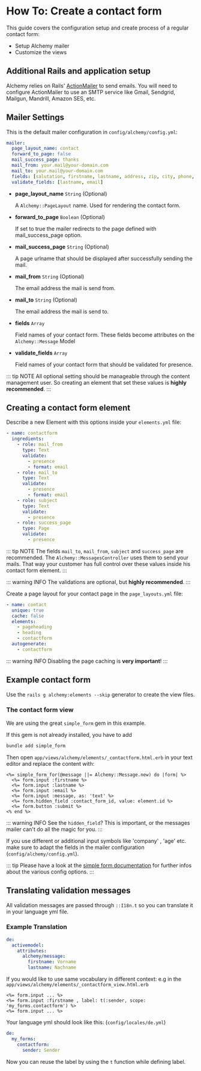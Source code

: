 # How To: Create a contact form

This guide covers the configuration setup and create process of a
regular contact form:

-   Setup Alchemy mailer
-   Customize the views

## Additional Rails and application setup

Alchemy relies on Rails' [ActionMailer](https://guides.rubyonrails.org/action_mailer_basics.html) to send emails.
You will need to configure ActionMailer to use an SMTP service like Gmail, Sendgrid, Mailgun, Mandrill, Amazon SES, etc.

## Mailer Settings

This is the default mailer configuration in `config/alchemy/config.yml`:

~~~ yaml
mailer:
  page_layout_name: contact
  forward_to_page: false
  mail_success_page: thanks
  mail_from: your.mail@your-domain.com
  mail_to: your.mail@your-domain.com
  fields: [salutation, firstname, lastname, address, zip, city, phone, email, message]
  validate_fields: [lastname, email]
~~~

- **page_layout_name** `String` (Optional)

  A `Alchemy::PageLayout` name. Used for rendering the contact form.

- **forward_to_page** `Boolean` (Optional)

  If set to true the mailer redirects to the page defined with mail_success_page option.

- **mail_success_page** `String` (Optional)

  A page urlname that should be displayed after successfully sending the mail.

- **mail_from** `String` (Optional)

  The email address the mail is send from.

- **mail_to** `String` (Optional)

  The email address the mail is send to.

- **fields** `Array`

  Field names of your contact form. These fields become attributes on the `Alchemy::Message` Model

- **validate_fields** `Array`

  Field names of your contact form that should be validated for presence.

::: tip NOTE
All optional setting should be manageable through the content management user. So creating an element that set these values is **highly recommended**.
:::

## Creating a contact form element

Describe a new Element with this options inside your `elements.yml` file:

~~~ yaml
- name: contactform
  ingredients:
    - role: mail_from
      type: Text
      validate:
        - presence
        - format: email
    - role: mail_to
      type: Text
      validate:
        - presence
        - format: email
    - role: subject
      type: Text
      validate:
        - presence
    - role: success_page
      type: Page
      validate:
        - presence
~~~

::: tip NOTE
The fields `mail_to`, `mail_from`, `subject` and `success_page` are recommended. The `Alchemy::MessagesController` uses them to send your mails. That way your customer has full control over these values inside his contact form element.
:::

::: warning INFO
The validations are optional, but **highly recommended**.
:::

Create a page layout for your contact page in the `page_layouts.yml` file:

~~~ yaml
- name: contact
  unique: true
  cache: false
  elements:
    - pageheading
    - heading
    - contactform
  autogenerate:
    - contactform
~~~

::: warning INFO
Disabling the page caching is **very important**!
:::

## Example contact form

Use the `rails g alchemy:elements --skip` generator to create the view files.

### The contact form view

We are using the great `simple_form` gem in this example.

If this gem is not already installed, you have to add

~~~ bash
bundle add simple_form
~~~

Then open `app/views/alchemy/elements/_contactform.html.erb` in your text editor
and replace the content with:

~~~ erb
<%= simple_form_for(@message ||= Alchemy::Message.new) do |form| %>
  <%= form.input :firstname %>
  <%= form.input :lastname %>
  <%= form.input :email %>
  <%= form.input :message, as: 'text' %>
  <%= form.hidden_field :contact_form_id, value: element.id %>
  <%= form.button :submit %>
<% end %>
~~~

::: warning INFO
See the `hidden_field`? This is important, or the messages mailer can't do all the magic for you.
:::

If you use different or additional input symbols like 'company' , 'age' etc. make sure to adapt the fields in the mailer configuration (`config/alchemy/config.yml`).

::: tip
Please have a look at the [simple form documentation](https://github.com/plataformatec/simple_form#readme) for further infos about the various config options.
:::

## Translating validation messages

All validation messages are passed through `::I18n.t` so you can translate it in your language yml file.

### Example Translation

~~~ yaml
de:
  activemodel:
    attributes:
      alchemy/message:
        firstname: Vorname
        lastname: Nachname
~~~

If you would like to use same vocabulary in different context: e.g in the `app/views/alchemy/elements/_contactform_view.html.erb`

~~~ erb
<%= form.input ... %>
<%= form.input :firstname , label: t(:sender, scope: 'my_forms.contactform') %>
<%= form.input ... %>
~~~

Your language yml should look like this: (`config/locales/de.yml`)

~~~ yaml
de:
  my_forms:
    contactform:
      sender: Sender
~~~

Now you can reuse the label by using the `t` function while defining label.
